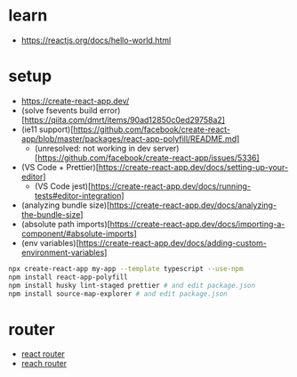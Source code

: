 # learn

- https://reactjs.org/docs/hello-world.html

# setup

- https://create-react-app.dev/
- (solve fsevents build error)[https://qiita.com/dmrt/items/90ad12850c0ed29758a2]
- (ie11 support)[https://github.com/facebook/create-react-app/blob/master/packages/react-app-polyfill/README.md]
  - (unresolved: not working in dev server)[https://github.com/facebook/create-react-app/issues/5336]
- (VS Code + Prettier)[https://create-react-app.dev/docs/setting-up-your-editor]
  - (VS Code jest)[https://create-react-app.dev/docs/running-tests#editor-integration]
- (analyzing bundle size)[https://create-react-app.dev/docs/analyzing-the-bundle-size]
- (absolute path imports)[https://create-react-app.dev/docs/importing-a-component/#absolute-imports]
- (env variables)[https://create-react-app.dev/docs/adding-custom-environment-variables]

```sh
npx create-react-app my-app --template typescript --use-npm
npm install react-app-polyfill
npm install husky lint-staged prettier # and edit package.json
npm install source-map-explorer # and edit package.json
```

# router

- [react router](https://reacttraining.com/react-router/web/guides/quick-start)
- [reach router](https://reach.tech/router)
